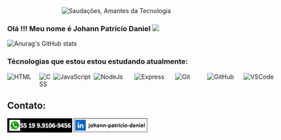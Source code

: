 <div style="text-align:center">
  <img src="./saudação.gif" alt="Saudações, Amantes da Tecnologia" Width="900" height="300">
</div>

<h3>Olá !!! Meu nome é Johann Patrício Daniel  <img src = "https://raw.githubusercontent.com/MartinHeinz/MartinHeinz/master/wave.gif" width = 30px></h3>

![Anurag's GitHub stats](https://github-readme-stats.vercel.app/api?username=johannpdaniel&show_icons=true&theme=radical)

### Técnologias que estou estou estudando atualmente:
<div style="display: flex; gap: 4px">
  <img src="https://img.shields.io/badge/HTML5-E34F26?style=for-the-badge&logo=html5&logoColor=white" title="HTML5" alt="HTML" width="70" height="25px"/>

  <img src="https://img.shields.io/badge/CSS3-1572B6?style=for-the-badge&logo=css3&logoColor=white" title="CSS3" alt="CSS" width="70" />

  <img src="https://img.shields.io/badge/JavaScript-F7DF1E?style=for-the-badge&logo=javascript&logoColor=black" title="JavaScript" alt="JavaScript" width="90" height="25px"/>

  <img src="https://img.shields.io/badge/Node.js-43853D?style=for-the-badge&logo=node.js&logoColor=white" title="NodeJs" alt="NodeJs" width="90" height="25px"/>

  <img src="https://img.shields.io/badge/Express.js-404D59?style=for-the-badge" title="Express" alt="Express" width="90" height="25px"/>
  
  <img src="https://img.shields.io/badge/GIT-E44C30?style=for-the-badge&logo=git&logoColor=white" title="Git" alt="Git" width="70" height="25"/>
  
  <img src="https://img.shields.io/badge/GitHub-100000?style=for-the-badge&logo=github&logoColor=white" title="GitHub" alt="GitHub" width="80" height="25"/>
  
  <img src="https://img.shields.io/badge/Visual_Studio_Code-0078D4?style=for-the-badge&logo=visual%20studio%20code&logoColor=white" title="VSCode" alt="VSCode" width="100" height="25px"/>
</div>

<h2>Contato:</h2>
<div style="display: flex; gap: 4px">
  <a href="https://wa.me/5519991069456" target="_blank">
    <img src="./whatsapp.jpg" alt="whatssap" width="150"/>
  </a>

  <a href="https://www.linkedin.com/in/johann-patr%C3%ADcio-daniel-112425196/" target="_blank">
    <img src="./linkedin.jpg" alt="linkedin" width="170"/>
  </a>
</div>



